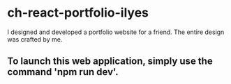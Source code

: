 # ch-react-portfolio-ilyes
I designed and developed a portfolio website for a friend. 
The entire design was crafted by me.
## To launch this web application, simply use the command 'npm run dev'.
